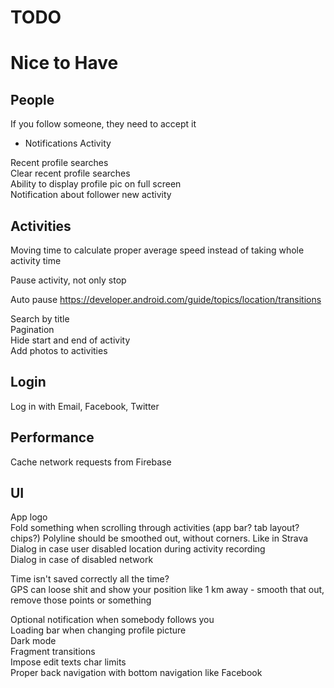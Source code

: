 # TODO

# Nice to Have

## People

If you follow someone, they need to accept it

- Notifications Activity

Recent profile searches  
Clear recent profile searches  
Ability to display profile pic on full screen  
Notification about follower new activity

## Activities

Moving time to calculate proper average speed instead of taking whole activity
time

Pause activity, not only stop

Auto pause
https://developer.android.com/guide/topics/location/transitions

Search by title  
Pagination  
Hide start and end of activity  
Add photos to activities

## Login

Log in with Email, Facebook, Twitter

## Performance

Cache network requests from Firebase

## UI

App logo  
Fold something when scrolling through activities (app bar? tab layout? chips?)
Polyline should be smoothed out, without corners. Like in Strava   
Dialog in case user disabled location during activity recording  
Dialog in case of disabled network

Time isn't saved correctly all the time?  
GPS can loose shit and show your position like 1 km away - smooth that out,
remove those points or something

Optional notification when somebody follows you  
Loading bar when changing profile picture  
Dark mode  
Fragment transitions  
Impose edit texts char limits  
Proper back navigation with bottom navigation like Facebook
